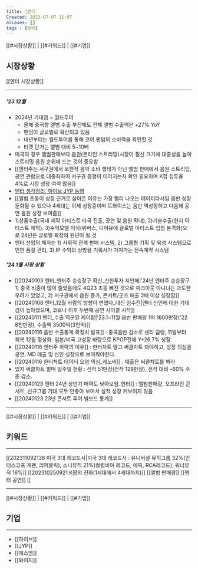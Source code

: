 ```yaml
---
title: 💃엔터
Created: 2023-07-07 11:07
aliases: []
tags : [엔터]
---
```

[[#시장상황]] | [[#키워드]] | [[#기업]]
## 시장상황
[[엔터 시장상황]]
***
##### '23.12월
- 2024년 기대점 = 월드투어  
	- 올해 중국향 앨범 수출 부진해도 전체 앨범 수출액은 +27% YoY  
	- 팬덤이 글로벌로 확산되고 있음  
	- 내년부터는 월드투어를 통해 코어 팬덤의 소비력을 확인할 것  
	- 티켓 단가는 앨범 대비 5~10배
- 미국의 경우 앨범판매보다 음원(온라인 스트리밍)시장이 훨신 크기에 대중성을 높여 스트리밍 음원 순위에 드는 것이 중요함
- [[엔터주는 서구권에서 보편적 음악 소비 행태가 아닌 앨범 판매에서 음원 스트리밍, 공연 관람으로 대중화하여 서구권 흥행이 이어지는지 확인 필요하며 K팝 침투율 4%로 시장 성장 여력 많음]]
- [엔터 생각정리, 하이브 JYP 동행](https://m.blog.naver.com/ksmin3119/223270787216)
- [[앨범 초동이 성장 근거로 삼아온 이유는 가장 빨리 나오는 데이터라서임 음반 성장 둔화될 수 있으나 4세대는 이제 성장중이며 트와이스는 음반 역성장하고 다음해 공연 음원 성장 보여줌]]
- 1)상품수출(국내 제작 아티스트 타국 진출, 공연 및 음원 확대), 2)기술수출(현지 아티스트 제작), 3)수익모델 이식(위버스, 디어유에 글로벌 아티스트 입점 본격화)으로 24년은 글로벌 확장의 원년이 될 것
- 엔터 산업의 해자는 1) 사회적 관계 판매 시스템, 2) 그룹형 기획 및 육성 시스템으로 인한 품질 관리, 3) IP 수익의 상방을 기획사가 가져가는 전속계약 시스템
##### '24.1월 시장 상황
- [[20240103 엔터_엔터주 승승장구 확신_신한투자 지인해|'24년 엔터주 승승장구 1) 중국 비중이 많이 줄었음에도 4Q23 초동 빠진 것으로 피크아웃 아니냐는 과도한 우려가 있었고, 2) 서구권에서 음원 증가, 콘서트/굿즈 매출 2배 이상 성장함]]
- [[20240108 엔터_12월 바람의 방향이 변했다_대신 임수진|엔터 신인에 대한 기대감이 높아졌으며, 코로나 이후 두번째 공연 사이클 시작]]
- [[20240111 엔터_수출 역군된 케이팝|'23.1~11월 음반 판매량 1억 1600만장('22 8천만장), 수출액 3500억(3천억)]]
- [[20240116 음반 수출통계 확정치 발표]] : 중국음반 감소로 센티 급랭, 11월부터 회복 12월 정상화. 일본/미국 고성장 바탕으로 KPOP전체 Y+26.7% 성장
- [[20240116 엔터주 하락의 이유]] : 한터차트 말고 써클차트 봐야하고, 성장 의심을 공연, MD 매출 및 신인 성장으로 보여줘야한다.
- [[20240116 한터차트 데이터 오염 의심_레노버]] : 매출은 써클차트를 봐라
- 있지 써클차트 발매 일주일 현황 : 신작 51만장(전작 129만장), 전작 대비 –60% 수준 감소.
- [[20240123 엔터 24년 상반기 매력도 낮아보임_헌터]] : 앨범판매량, 오프라인 콘서트, 신규그룹 기대 모두 안좋아 보여서 실적 성장 커보이지 않음
- [[20240123 23년 콘서트 투어 빌보드 통계]]

---
[[#시장상황]] | [[#키워드]] | [[#기업]]
## 키워드
***
[[202311092138 미국 3대 레코드사|미국 3대 레코드사 : 유니버셜 뮤직그룹 32%(인터스코프 게펜, 리퍼블릭), 소니뮤직 21%(컬럼비아 레코드, 에픽, RCA레코드), 워너뮤직 16%]]
[[202310250921 K팝의 진화(1세대에서 4세대까지)]]
[[앨범 판매량]]
[[엔터 공연]]
[[

---
[[#시장상황]] | [[#키워드]] | [[#기업]]
## 기업
***
- [[하이브]]
- [[JYP]]
- [[에스엠]]
- [[와이지]]

